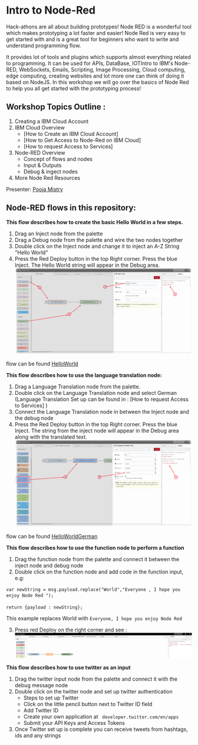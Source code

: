 # Intro to Node-Red
Hack-athons are all about building prototypes! Node RED is a wonderful tool which makes prototyping a lot faster and easier!  Node Red is very easy to get started with and is a great tool for beginners who want to write and understand programming flow. 

It provides lot of tools and plugins which supports almost everything related to programming. It can be used for APIs, DataBase, IOTIntro to IBM's Node-RED, WebSockets, Emails, Scripting, Image Processing, Cloud computing, edge computing, creating websites and lot more one can think of doing it based on NodeJS. In this workshop we will go over the basics of Node Red to help you all get started with the prototyping process! 

## Workshop Topics Outline :
1. Creating a IBM Cloud Account 
2. IBM Cloud Overview 
	- [How to Create an IBM Cloud Account]
	- [How to Get Access to Node-Red on IBM Cloud]
	- [How to request Access to Services]
3. Node-RED Overview  
 	- Concept of flows and nodes 
 	- Input & Outputs 
 	- Debug & ingect nodes 
4. More Node Red Resources 


Presenter: [Pooja Mistry](https://github.com/pmmistry)


## Node-RED flows in this repository: 
**This flow describes how to create the basic Hello World in a few steps.**
1. Drag an Inject node from the palette
2. Drag a Debug node from the palette and wire the two nodes together
3. Double click on the Inject node and change it to inject an A-Z String "Hello World"
4. Press the Red Deploy button in the top Right corner. Press the blue Inject. The Hello World string will appear in the Debug area.
![Hello World](/Screenshots/HelloWorld-Inject-annotated.png?raw=true "Hello World")

flow can be found [HelloWorld](https://github.com/pmmistry/Intro-to-Node-RED/blob/master/Flows/helloWorld.flow)


**This flow describes how to use the language translation node:**
1. Drag a Language Translation node from the palette.
2. Double click on the Language Translation node and select German (Language Translation Set up can be found in : [How to request Access to Services] )
3. Connect the Language Translation node in between the Inject node and the debug node 
4. Press the Red Deploy button in the top Right corner. Press the blue Inject. The string from the inject node will appear in the Debug area along with the translated text.
![Language Translation](/Screenshots/IchbineinBerliner-Translate-annotated.png?raw=true "Ich bin ein Berliner")

flow can be found [HelloWorldGerman](https://github.com/pmmistry/Intro-to-Node-RED/blob/master/Flows/helloWorldGerman.flow)


**This flow describes how to use the function node to perform a function**
1. Drag the function node from the palette and connect it between the inject node and debug node
2. Double click on the function node and add code in the function input, e.g: 
```
var newString = msg.payload.replace("World","Everyone , I hope you enjoy Node Red ");

return {payload : newString};
```
This example replaces World with `Everyone, I hope you enjoy Node Red  ` 

3. Press red Deploy on the right corner and see : 
![Language Translation](/Screenshots/HelloWorldReplace.png?raw=true "Hello World Replace")

**This flow describes how to use twitter as an input**
1. Drag the twitter input node from the palette and connect it with the debug message node 
2. Double click on the twitter node and set up twitter authentication 
	- Steps to set up Twitter 
	- Click on the little pencil button next to Twitter ID field 
	- Add Twitter ID 
	- Create your own application at ` developer.twitter.com/en/apps` 
	- Submit your API Keys and Access Tokens 
3. Once Twitter set up is complete you can receive tweets from hashtags, ids and any strings 



